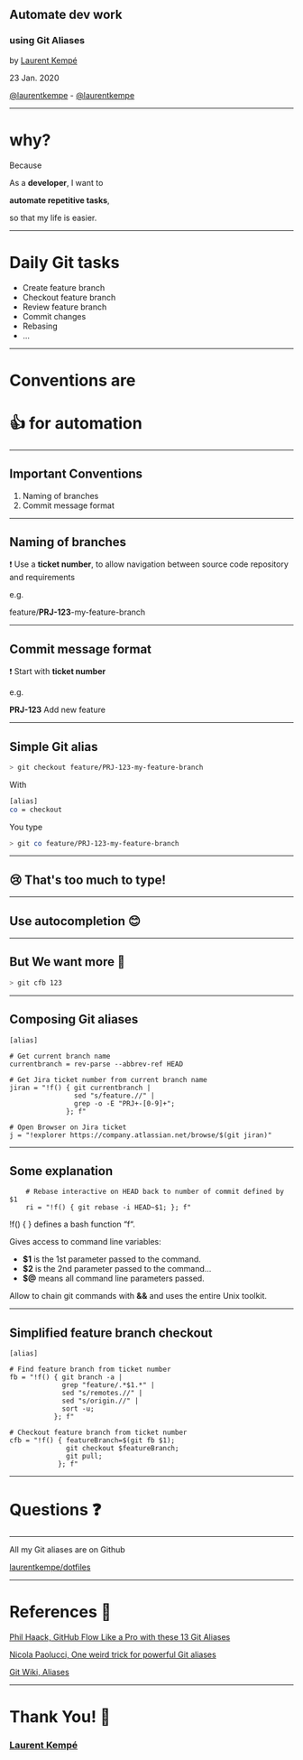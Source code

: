## Automate dev work

 ### using Git Aliases
<!-- .slide: data-background-image="https://live.staticflickr.com/65535/49476819197_ce5559e3e6_o.jpg" -->

by [Laurent Kempé](https://laurentkempe.com)

23 Jan. 2020

<i class="fab fa-twitter"></i> [@laurentkempe](https://twitter.com/laurentkempe) - <i class="fab fa-github"></i> [@laurentkempe](https://github.com/laurentkempe)

---

# why?

Because

As a **developer**, I want to

**automate repetitive tasks**,

so that my life is easier.

<!-- Slide with <span class="highlight">highlight</span> -->

---

# Daily Git tasks

* Create feature branch
* Checkout feature branch
* Review feature branch
* Commit changes
* Rebasing
* ...

<!-- > Here is a nice styled blockquote -->

---

# Conventions are
# 👍 for automation


---

## Important Conventions

1. Naming of branches
2. Commit message format

---

## Naming of branches

❗ Use a **ticket number**, to allow navigation between source code repository and requirements

e.g. 

feature/**PRJ-123**-my-feature-branch

---

## Commit message format

❗ Start with **ticket number**

e.g.

**PRJ-123** Add new feature


<!-- ```ruby
def addition
  a+b
end
``` -->

---

## Simple Git alias

```bash
> git checkout feature/PRJ-123-my-feature-branch
```

With

```bash
[alias]
co = checkout
```

You type

```bash
> git co feature/PRJ-123-my-feature-branch
```

---

## 😢 That's too much to type!

---

## Use autocompletion 😊

---

## But We want more 💓

```bash
> git cfb 123
```

---

## Composing Git aliases

```
[alias]

# Get current branch name
currentbranch = rev-parse --abbrev-ref HEAD

# Get Jira ticket number from current branch name
jiran = "!f() { git currentbranch |
                sed "s/feature.//" |
                grep -o -E "PRJ+-[0-9]+";
              }; f"

# Open Browser on Jira ticket
j = "!explorer https://company.atlassian.net/browse/$(git jiran)"
```

---

## Some explanation

```
	# Rebase interactive on HEAD back to number of commit defined by $1
	ri = "!f() { git rebase -i HEAD~$1; }; f"
```

!f() { } defines a bash function “f“.

Gives access to command line variables:

* **$1** is the 1st parameter passed to the command.
* **$2** is the 2nd parameter passed to the command...
* **$@** means all command line parameters passed.

Allow to chain git commands with **&&** and uses the entire Unix toolkit.

---


## Simplified feature branch checkout

```
[alias]

# Find feature branch from ticket number
fb = "!f() { git branch -a |
             grep "feature/.*$1.*" |
             sed "s/remotes.//" |
             sed "s/origin.//" |
             sort -u;
           }; f"

# Checkout feature branch from ticket number
cfb = "!f() { featureBranch=$(git fb $1);
              git checkout $featureBranch;
              git pull;
            }; f"
```

---

# Questions ❓

---

<!-- .slide: data-background-image="https://live.staticflickr.com/65535/49476819197_ce5559e3e6_o.jpg" -->

All my Git aliases are on Github

[laurentkempe/dotfiles](https://github.com/laurentkempe/dotfiles/blob/master/git/.gitconfig.aliases#L13)

---

# References 🔗

[Phil Haack, GitHub Flow Like a Pro with these 13 Git Aliases](https://haacked.com/archive/2014/07/28/github-flow-aliases/)

[Nicola Paolucci, One weird trick for powerful Git aliases](https://www.atlassian.com/blog/git/advanced-git-aliases)

[Git Wiki, Aliases](https://git.wiki.kernel.org/index.php/Aliases#What.27s_new.3F)

---

# Thank You! 🚀

<!-- .slide: data-background-image="https://live.staticflickr.com/65535/49476819197_ce5559e3e6_o.jpg" -->

### [Laurent Kempé](https://laurentkempe.com)
